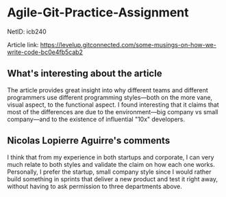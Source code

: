 # Agile-Git-Practice-Assignment

NetID: icb240

Article link: https://levelup.gitconnected.com/some-musings-on-how-we-write-code-bc0e4fb5cab2

## What's interesting about the article

The article provides great insight into why
different teams and different programmers
use different programming styles––both on 
the more vane, visual aspect, to the
functional aspect. I found interesting that
it claims that most of the differences are
due to the environment––big company vs small
company––and to the existence of influential
"10x" developers.

## Nicolas Lopierre Aguirre's comments

I think that from my experience in both startups and corporate, I can very much relate to both styles and validate the claim on how each one works. Personally, I prefer the startup, small company style since I would rather build something in sprints that deliver a new product and test it right away, without having to ask permission to three departments above.